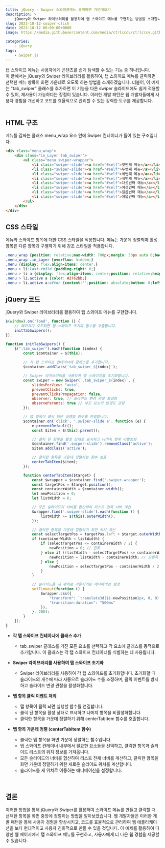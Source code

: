 ```yaml
---
title: jQuery - Swiper 스와이프메뉴 클릭하면 가운데오기
description: >  
    jQuery와 Swiper 라이브러리를 활용하여 탭 스와이프 메뉴를 구현하는 방법을 소개합니다. 메뉴 항목을 클릭하면 선택한 항목이 화면 중앙에 오도록 하며, 코드의 재사용성을 높이는 장점을 얻을 수 있습니다.
slug: 2023-10-12-swiper-click
date: 2023-10-12 00:00:00+0000
image: https://media.githubusercontent.com/media/ctrlcccv/ctrlcccv.github.io/master/assets/img/post/2023-10-12-swiper-click.webp

categories:
    - jQuery
tags:
    - Swiper.js
---
```


탭 스와이프 메뉴는 사용자에게 콘텐츠를 쉽게 탐색할 수 있는 기능 중 하나입니다.   
이 글에서는 jQuery와 Swiper 라이브러리를 활용하여, 탭 스와이프 메뉴를 클릭하면 선택한 메뉴 항목이 화면 가운데로 오도록 하는 방법을 소개하겠습니다. 더불어, 이 예제는 "tab_swiper" 클래스를 추가하면 이 기능을 다른 swiper 슬라이드에도 쉽게 적용할 수 있어, 재사용이 가능하다는 장점이 있습니다. 이러한 개발 패턴은 웹 개발자들에게 사용자 경험을 개선하고 코드를 효율적으로 관리할 수 있는 강력한 도구를 제공합니다.  
<br>

## HTML 구조
메뉴를 감싸는 클래스 menu_wrap 요소 안에 Swiper 컨테이너가 들어 있는 구조입니다.
```html
<div class="menu_wrap">
    <div class="in_Layer tab_swiper">
        <ul class="menu swiper-wrapper">
            <li class="swiper-slide"><a href="#self">첫번째 메뉴</a></li>
            <li class="swiper-slide"><a href="#self">두번째 메뉴</a></li>
            <li class="swiper-slide"><a href="#self">세번째 메뉴</a></li>
            <li class="swiper-slide"><a href="#self">네번째 메뉴</a></li>
            <li class="swiper-slide"><a href="#self">다섯번째 메뉴</a></li>
            <li class="swiper-slide"><a href="#self">여섯번째 메뉴</a></li>
            <li class="swiper-slide"><a href="#self">일곱번째 메뉴</a></li>
            <li class="swiper-slide"><a href="#self">여덟번째 메뉴</a></li>
        </ul>
    </div>
</div>
```

## CSS 스타일
메뉴와 스와이프 항목에 대한 CSS 스타일을 적용합니다. 메뉴는 가운데 정렬되며 활성 항목은 다른 항목과 구별하기 위해 강조 스타일을 적용합니다.
```css
.menu_wrap {position: relative;max-width: 700px;margin: 30px auto 0;background: #c3e4fa;}
.menu_wrap .in_Layer {overflow: hidden;}
.menu {display: flex;align-items: center;}
.menu > li:last-child {padding-right: 0;}
.menu > li a {display: flex;align-items: center;position: relative;height: 65px;padding: 0 20px;font-size: 18px; font-weight: 500; letter-spacing:-0.025em; color: #000000;text-decoration: none;}
.menu > li.active a {color: #2762bb;}
.menu > li.active a:after {content:'';position: absolute;bottom: 0;left: 0;width: 100%;height: 2px;background: #2762bb;}
```

<script async src="https://pagead2.googlesyndication.com/pagead/js/adsbygoogle.js?client=ca-pub-8535540836842352" crossorigin="anonymous"></script>
<ins class="adsbygoogle"
     style="display:block; text-align:center;"
     data-ad-layout="in-article"
     data-ad-format="fluid"
     data-ad-client="ca-pub-8535540836842352"
     data-ad-slot="2974559225"></ins>
<script>
     (adsbygoogle = window.adsbygoogle || []).push({});
</script>

## jQuery 코드
jQuery와 Swiper 라이브러리를 활용하여 탭 스와이프 메뉴를 구현합니다.
```js
$(window).on('load', function () {
    // 페이지가 로드되면 탭 스와이프 초기화 함수를 호출합니다.
    initTabSwipers();
});

function initTabSwipers() {
    $(".tab_swiper").each(function (index) {
        const $container = $(this);
        
        // 각 탭 스와이프 컨테이너에 클래스를 추가합니다.
        $container.addClass(`tab_swiper_${index}`);

        // Swiper 라이브러리를 사용하여 탭 스와이프를 초기화합니다.
        const swiper = new Swiper(`.tab_swiper_${index}`, {
            slidesPerView: "auto",
            preventClicks: true,
            preventClicksPropagation: false,
            observer: true, // 슬라이드 변경 관찰 활성화
            observeParents: true // 부모 요소의 변경도 관찰
        });

        // 탭 항목이 클릭 되면 실행할 함수를 연결합니다.
        $container.on('click', '.swiper-slide a', function (e) {
            e.preventDefault();
            const $item = $(this).parent();

            // 클릭 된 항목을 활성 상태로 표시하고 나머지 항목 비활성화
            $container.find('.swiper-slide').removeClass('active');
            $item.addClass('active');

            // 클릭한 항목을 가운데 정렬하는 함수 호출
            centerTabItem($item);
        });

        function centerTabItem($target) {
            const $wrapper = $container.find('.swiper-wrapper');
            const targetPos = $target.position();
            const containerWidth = $container.width();
            let newPosition = 0;
            let listWidth = 0;

            // 모든 슬라이드의 너비를 합산하여 리스트 전체 너비 계산
            $wrapper.find('.swiper-slide').each(function () {
                listWidth += $(this).outerWidth();
            });

            // 클릭한 항목을 가운데 정렬하기 위한 위치 계산
            const selectTargetPos = targetPos.left + $target.outerWidth() / 2;
            if (containerWidth < listWidth) {
                if (selectTargetPos <= containerWidth / 2) {
                    newPosition = 0; // 왼쪽
                } else if ((listWidth - selectTargetPos) <= containerWidth / 2) {
                    newPosition = listWidth - containerWidth; // 오른쪽
                } else {
                    newPosition = selectTargetPos - containerWidth / 2;
                }
            }

            // 슬라이드를 새 위치로 이동시키는 애니메이션 설정
            setTimeout(function () {
                $wrapper.css({
                    "transform": `translate3d(${-newPosition}px, 0, 0)`,
                    "transition-duration": "500ms"
                });
            }, 200);
        }
    });
}
```
* **각 탭 스와이프 컨테이너에 클래스 추가**  
  * tab_swiper 클래스를 가진 모든 요소를 선택하고 각 요소에 클래스를 동적으로 추가합니다. 이 클래스는 각 탭 스와이프 컨테이너를 식별하는 데 사용됩니다.  

* **Swiper 라이브러리를 사용하여 탭 스와이프 초기화**  
  * Swiper 라이브러리를 사용하여 각 탭 스와이프를 초기화합니다. 초기화할 때 슬라이드의 개수에 따라 자동으로 슬라이드 수를 조정하며, 클릭 이벤트를 방지하고 슬라이드 변경 관찰을 활성화합니다.    

* **탭 항목 클릭 이벤트 처리**  
  * 탭 항목이 클릭 되면 실행할 함수를 연결합니다.
  * 클릭 된 항목을 활성 상태로 표시하고 나머지 항목을 비활성화합니다.
  * 클릭한 항목을 가운데 정렬하기 위해 centerTabItem 함수를 호출합니다.  

* **탭 항목 가운데 정렬 (centerTabItem 함수)**
  * 클릭한 탭 항목을 화면 가운데 정렬하는 함수입니다.
  * 탭 스와이프 컨테이너 내부에서 필요한 요소들을 선택하고, 클릭한 항목과 슬라이드 리스트의 위치 정보를 가져옵니다.
  * 모든 슬라이드의 너비를 합산하여 리스트 전체 너비를 계산하고, 클릭한 항목을 화면 가운데 정렬하기 위한 새로운 슬라이드 위치를 계산합니다.
  * 슬라이드를 새 위치로 이동하는 애니메이션을 설정합니다.  
<br>


## 결론
이러한 방법을 통해 jQuery와 Swiper를 활용하여 스와이프 메뉴를 만들고 클릭할 때 선택한 항목을 화면 중앙에 정렬하는 방법을 알아보았습니다. 웹 개발자들은 이러한 개발 패턴을 통해 사용자 경험을 향상시키고, 코드를 효율적으로 관리하여 웹 애플리케이션을 보다 현대적이고 사용자 친화적으로 만들 수 있을 것입니다. 이 예제를 활용하여 다양한 웹 페이지에서 탭 스와이프 메뉴를 구현하고, 사용자에게 더 나은 웹 경험을 제공할 수 있습니다.